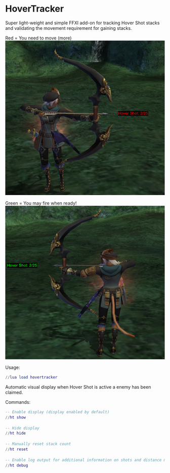 # HoverTracker

Super light-weight and simple FFXI add-on for tracking Hover Shot stacks and validating the movement requirement for gaining stacks.

Red = You need to move (more)
![wrong](images/nomove.png)

Green = You may fire when ready!
![right](images/goodmove.png)

Usage:
```lua
//lua load hovertracker
```

Automatic visual display when Hover Shot is active a enemy has been claimed.

Commands:
```lua
-- Enable display (display enabled by default) 
//ht show

-- Hide display
//ht hide

-- Manually reset stack count
//ht reset

-- Enable log output for additional information on shots and distance moved
//ht debug
```